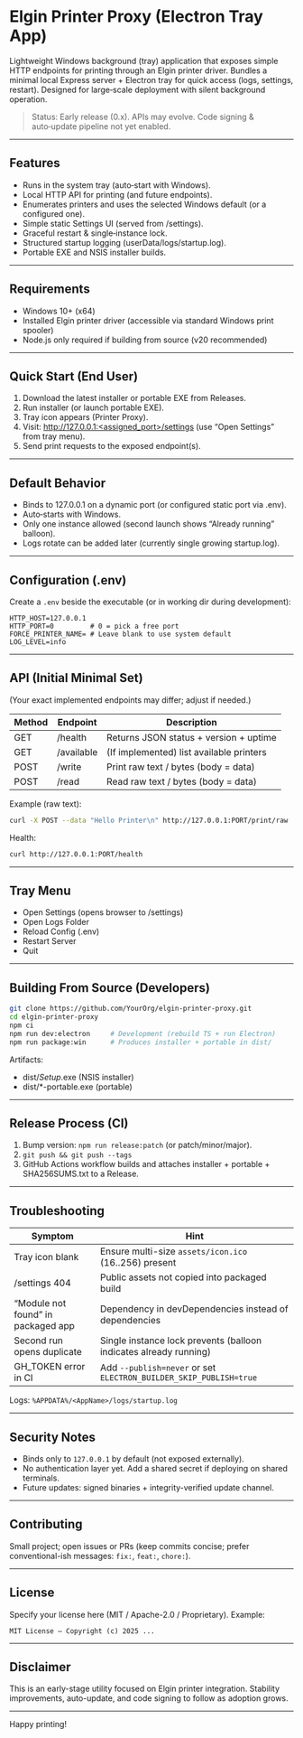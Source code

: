 # Elgin Printer Proxy (Electron Tray App)

Lightweight Windows background (tray) application that exposes simple HTTP endpoints for printing through an Elgin printer driver. Bundles a minimal local Express server + Electron tray for quick access (logs, settings, restart). Designed for large‑scale deployment with silent background operation.

> Status: Early release (0.x). APIs may evolve. Code signing & auto‑update pipeline not yet enabled.

---

## Features
- Runs in the system tray (auto‑start with Windows).
- Local HTTP API for printing (and future endpoints).
- Enumerates printers and uses the selected Windows default (or a configured one).
- Simple static Settings UI (served from /settings).
- Graceful restart & single‑instance lock.
- Structured startup logging (userData/logs/startup.log).
- Portable EXE and NSIS installer builds.

---

## Requirements
- Windows 10+ (x64)
- Installed Elgin printer driver (accessible via standard Windows print spooler)
- Node.js only required if building from source (v20 recommended)

---

## Quick Start (End User)
1. Download the latest installer or portable EXE from Releases.
2. Run installer (or launch portable EXE).
3. Tray icon appears (Printer Proxy).
4. Visit: http://127.0.0.1:<assigned_port>/settings (use “Open Settings” from tray menu).
5. Send print requests to the exposed endpoint(s).

---

## Default Behavior
- Binds to 127.0.0.1 on a dynamic port (or configured static port via .env).
- Auto‑starts with Windows.
- Only one instance allowed (second launch shows “Already running” balloon).
- Logs rotate can be added later (currently single growing startup.log).

---

## Configuration (.env)
Create a `.env` beside the executable (or in working dir during development):

```
HTTP_HOST=127.0.0.1
HTTP_PORT=0         # 0 = pick a free port
FORCE_PRINTER_NAME= # Leave blank to use system default
LOG_LEVEL=info
```

---

## API (Initial Minimal Set)
(Your exact implemented endpoints may differ; adjust if needed.)

| Method | Endpoint            | Description                                  |
|--------|---------------------|----------------------------------------------|
| GET    | /health             | Returns JSON status + version + uptime       |
| GET    | /available           | (If implemented) list available printers     |
| POST   | /write          | Print raw text / bytes (body = data)         |
| POST   | /read         | Read raw text / bytes (body = data)   |

Example (raw text):
```bash
curl -X POST --data "Hello Printer\n" http://127.0.0.1:PORT/print/raw
```

Health:
```bash
curl http://127.0.0.1:PORT/health
```

---

## Tray Menu
- Open Settings (opens browser to /settings)
- Open Logs Folder
- Reload Config (.env)
- Restart Server
- Quit

---

## Building From Source (Developers)
```bash
git clone https://github.com/YourOrg/elgin-printer-proxy.git
cd elgin-printer-proxy
npm ci
npm run dev:electron     # Development (rebuild TS + run Electron)
npm run package:win      # Produces installer + portable in dist/
```

Artifacts:
- dist/*Setup*.exe (NSIS installer)
- dist/*-portable.exe (portable)

---

## Release Process (CI)
1. Bump version: `npm run release:patch` (or patch/minor/major).
2. `git push && git push --tags`
3. GitHub Actions workflow builds and attaches installer + portable + SHA256SUMS.txt to a Release.

---

## Troubleshooting
| Symptom | Hint |
|---------|------|
| Tray icon blank | Ensure multi-size `assets/icon.ico` (16..256) present |
| /settings 404   | Public assets not copied into packaged build |
| “Module not found” in packaged app | Dependency in devDependencies instead of dependencies |
| Second run opens duplicate | Single instance lock prevents (balloon indicates already running) |
| GH_TOKEN error in CI | Add `--publish=never` or set `ELECTRON_BUILDER_SKIP_PUBLISH=true` |

Logs: `%APPDATA%/<AppName>/logs/startup.log`

---

## Security Notes
- Binds only to `127.0.0.1` by default (not exposed externally).
- No authentication layer yet. Add a shared secret if deploying on shared terminals.
- Future updates: signed binaries + integrity-verified update channel.

---

## Contributing
Small project; open issues or PRs (keep commits concise; prefer conventional-ish messages: `fix:`, `feat:`, `chore:`).

---

## License
Specify your license here (MIT / Apache-2.0 / Proprietary). Example:

```
MIT License – Copyright (c) 2025 ...
```

---

## Disclaimer
This is an early-stage utility focused on Elgin printer integration. Stability improvements, auto-update, and code signing to follow as adoption grows.

---

Happy printing!
